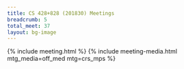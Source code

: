 ```yaml
---
title: CS 428+828 (201830) Meetings
breadcrumb: 5
total_meet: 37
layout: bg-image
---
```

{% include meeting.html %}
{% include meeting-media.html mtg_media=off_med mtg=crs_mps %}

